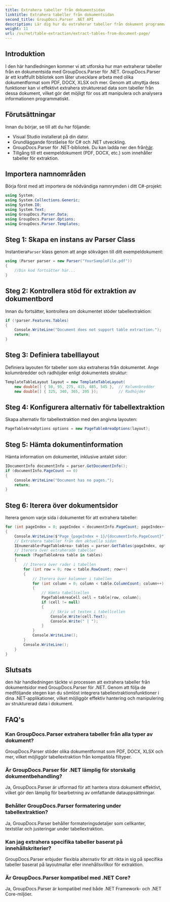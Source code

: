 ```yaml
---
title: Extrahera tabeller från dokumentsidan
linktitle: Extrahera tabeller från dokumentsidan
second_title: GroupDocs.Parser .NET API
description: Lär dig hur du extraherar tabeller från dokument programmatiskt med GroupDocs.Parser för .NET. Denna omfattande handledning ger steg-för-steg-vägledning.
weight: 11
url: /sv/net/table-extraction/extract-tables-from-document-page/
---
```

## Introduktion
I den här handledningen kommer vi att utforska hur man extraherar tabeller från en dokumentsida med GroupDocs.Parser för .NET. GroupDocs.Parser är ett kraftfullt bibliotek som låter utvecklare arbeta med olika dokumentformat som PDF, DOCX, XLSX och mer. Genom att utnyttja dess funktioner kan vi effektivt extrahera strukturerad data som tabeller från dessa dokument, vilket gör det möjligt för oss att manipulera och analysera informationen programmatiskt.
## Förutsättningar
Innan du börjar, se till att du har följande:
- Visual Studio installerat på din dator.
- Grundläggande förståelse för C# och .NET utveckling.
-  GroupDocs.Parser för .NET-bibliotek. Du kan ladda ner den från[här](https://releases.groupdocs.com/parser/net/).
- Tillgång till ett exempeldokument (PDF, DOCX, etc.) som innehåller tabeller för extraktion.

## Importera namnområden
Börja först med att importera de nödvändiga namnrymden i ditt C#-projekt:
```csharp
using System;
using System.Collections.Generic;
using System.IO;
using System.Text;
using GroupDocs.Parser.Data;
using GroupDocs.Parser.Options;
using GroupDocs.Parser.Templates;
```
## Steg 1: Skapa en instans av Parser Class
 Instantiera`Parser` klass genom att ange sökvägen till ditt exempeldokument:
```csharp
using (Parser parser = new Parser("YourSampleFile.pdf"))
{
    //Din kod fortsätter här...
}
```
## Steg 2: Kontrollera stöd för extraktion av dokumentbord
Innan du fortsätter, kontrollera om dokumentet stöder tabellextraktion:
```csharp
if (!parser.Features.Tables)
{
    Console.WriteLine("Document does not support table extraction.");
    return;
}
```
## Steg 3: Definiera tabelllayout
Definiera layouten för tabeller som ska extraheras från dokumentet. Ange kolumnbredder och radhöjder enligt dokumentets struktur:
```csharp
TemplateTableLayout layout = new TemplateTableLayout(
    new double[] { 50, 95, 275, 415, 485, 545 },  // Kolumnbredder
    new double[] { 325, 340, 365, 395 });         // Radhöjder
```
## Steg 4: Konfigurera alternativ för tabellextraktion
Skapa alternativ för tabellextraktion med den angivna layouten:
```csharp
PageTableAreaOptions options = new PageTableAreaOptions(layout);
```
## Steg 5: Hämta dokumentinformation
Hämta information om dokumentet, inklusive antalet sidor:
```csharp
IDocumentInfo documentInfo = parser.GetDocumentInfo();
if (documentInfo.PageCount == 0)
{
    Console.WriteLine("Document has no pages.");
    return;
}
```
## Steg 6: Iterera över dokumentsidor
Iterera genom varje sida i dokumentet för att extrahera tabeller:
```csharp
for (int pageIndex = 0; pageIndex < documentInfo.PageCount; pageIndex++)
{
    Console.WriteLine($"Page {pageIndex + 1}/{documentInfo.PageCount}");
    // Extrahera tabeller från den aktuella sidan
    IEnumerable<PageTableArea> tables = parser.GetTables(pageIndex, options);
    // Iterera över extraherade tabeller
    foreach (PageTableArea table in tables)
    {
        // Iterera över rader i tabellen
        for (int row = 0; row < table.RowCount; row++)
        {
            // Iterera över kolumner i tabellen
            for (int column = 0; column < table.ColumnCount; column++)
            {
                // Hämta tabellcellen
                PageTableAreaCell cell = table[row, column];
                if (cell != null)
                {
                    // Skriv ut texten i tabellcellen
                    Console.Write(cell.Text);
                    Console.Write(" | ");
                }
            }
            Console.WriteLine();
        }
        Console.WriteLine();
    }
}
```

## Slutsats
den här handledningen täckte vi processen att extrahera tabeller från dokumentsidor med GroupDocs.Parser för .NET. Genom att följa de medföljande stegen kan du sömlöst integrera tabellextraktionsfunktioner i dina .NET-applikationer, vilket möjliggör effektiv hantering och manipulering av strukturerad data i dokument.

## FAQ's
### Kan GroupDocs.Parser extrahera tabeller från alla typer av dokument?
GroupDocs.Parser stöder olika dokumentformat som PDF, DOCX, XLSX och mer, vilket möjliggör tabellextraktion från kompatibla filtyper.
### Är GroupDocs.Parser för .NET lämplig för storskalig dokumentbehandling?
Ja, GroupDocs.Parser är utformad för att hantera stora dokument effektivt, vilket gör den lämplig för bearbetning av omfattande datauppsättningar.
### Behåller GroupDocs.Parser formatering under tabellextraktion?
Ja, GroupDocs.Parser behåller formateringsdetaljer som cellkanter, textstilar och justeringar under tabellextraktion.
### Kan jag extrahera specifika tabeller baserat på innehållskriterier?
GroupDocs.Parser erbjuder flexibla alternativ för att rikta in sig på specifika tabeller baserat på layoutmallar eller innehållsvillkor för extraktion.
### Är GroupDocs.Parser kompatibel med .NET Core?
Ja, GroupDocs.Parser är kompatibel med både .NET Framework- och .NET Core-miljöer.